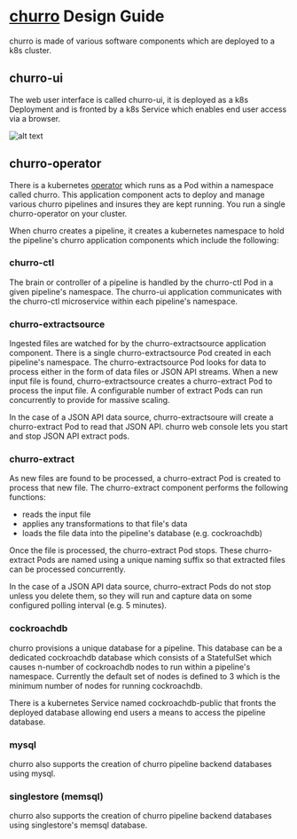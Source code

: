 # [churro](https://churrodata.github.com/churro) Design Guide

churro is made of various software components which are deployed to a k8s cluster.

## churro-ui
The web user interface is called churro-ui, it is deployed as a k8s Deployment and is fronted by a k8s Service which enables end user access via a browser.

![alt text](/churro/assets/pipeline-users.png)

## churro-operator
There is a kubernetes [operator](https://kubernetes.io/docs/concepts/extend-kubernetes/operator/) which runs as a Pod within a namespace called churro.  This application component acts to deploy and manage various churro pipelines and insures they are kept running.  You run a single churro-operator on your cluster.

When churro creates a pipeline, it creates a kubernetes namespace to hold the pipeline's churro application components which include the following:

### churro-ctl
The brain or controller of a pipeline is handled by the churro-ctl Pod in a given pipeline's namespace.  The churro-ui application communicates with the churro-ctl microservice within each pipeline's namespace.  

### churro-extractsource
Ingested files are watched for by the churro-extractsource application component.  There is a single churro-extractsource Pod created in each pipeline's namespace.  The churro-extractsource Pod looks for data to process either in the form of data files or JSON API streams.  When a new input file is found, churro-extractsource creates a churro-extract Pod to process the input file.  A configurable number of extract Pods can run concurrently to provide for massive scaling.

In the case of a JSON API data source, churro-extractsoure will create a churro-extract Pod to read that JSON API.  churro web console lets you start and stop JSON API extract pods.

### churro-extract
As new files are found to be processed, a churro-extract Pod is created to process that new file.  The churro-extract component performs the following functions:
 * reads the input file
 * applies any transformations to that file's data
 * loads the file data into the pipeline's database (e.g. cockroachdb)

Once the file is processed, the churro-extract Pod stops.  These churro-extract Pods are named using a unique naming suffix so that extracted files can be processed concurrently.

In the case of a JSON API data source, churro-extract Pods do not stop unless you delete them, so they will run and capture data on some configured polling interval (e.g. 5 minutes). 

### cockroachdb
churro provisions a unique database for a pipeline.  This database can be a dedicated cockroachdb database which consists of a StatefulSet which causes n-number of cockroachdb nodes to run within a pipeline's namespace.  Currently the default set of nodes is defined to 3 which is the minimum number of nodes for running cockroachdb.

There is a kubernetes Service named cockroachdb-public that fronts the deployed database allowing end users a means to access the pipeline database.

### mysql
churro also supports the creation of churro pipeline backend databases using mysql.

### singlestore (memsql)
churro also supports the creation of churro pipeline backend databases using singlestore's memsql database.
